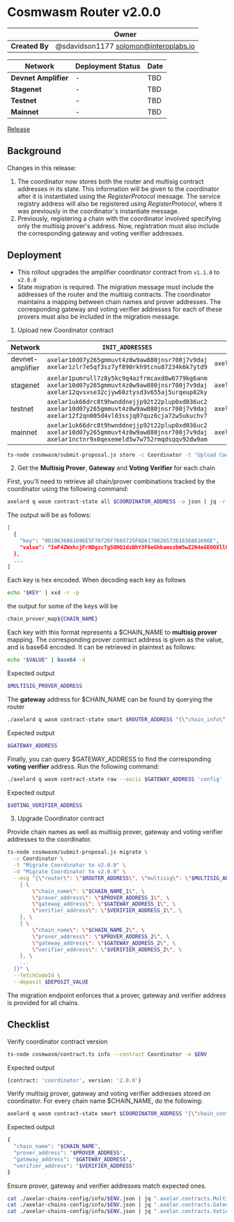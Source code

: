 # Cosmwasm Router v2.0.0

|                | **Owner**                             |
| -------------- | ------------------------------------- |
| **Created By** | @sdavidson1177 <solomon@interoplabs.io>         |

| **Network**          | **Deployment Status** | **Date**   |
| -------------------- | --------------------- | ---------- |
| **Devnet Amplifier** | -                     | TBD        |
| **Stagenet**         | -                     | TBD        |
| **Testnet**          | -                     | TBD        |
| **Mainnet**          | -                     | TBD        |



[Release](https://github.com/axelarnetwork/axelar-amplifier/tree/coordinator-v2.0.0)

## Background

Changes in this release:

1. The coordinator now stores both the router and multisig contract addresses in its state. This information will be given to the coordinator after it is instantiated using the *RegisterProtocol* message. The service registry address will also be registered using *RegisterProtocol*, where it was previously in the coordinator's instantiate message.
2. Previously, registering a chain with the coordinator involved specifying only the multisig prover's address. Now, registration must also include the corresponding gateway and voting verifier addresses.

## Deployment

- This rollout upgrades the amplifier coordinator contract from `v1.1.0` to `v2.0.0`
- State migration is required. The migration message must include the addresses of the router and the multisig contracts. The coordinator maintains a mapping between chain names and prover addresses. The corresponding gateway and voting verifier addresses for each of these provers must also be included in the migration message.

1. Upload new Coordinator contract

| Network          | `INIT_ADDRESSES`                                                                                                                            | `RUN_AS_ACCOUNT`                                | `DEPOSIT_VALUE` |
| ---------------- | ------------------------------------------------------------------------------------------------------------------------------------------- | ----------------------------------------------- | --------------- |
| devnet-amplifier | `axelar10d07y265gmmuvt4z0w9aw880jnsr700j7v9daj`<br/> `axelar1zlr7e5qf3sz7yf890rkh9tcnu87234k6k7ytd9`                                               | `axelar10d07y265gmmuvt4z0w9aw880jnsr700j7v9daj` | `100000000`     |
| stagenet         | `axelar1pumrull7z8y5kc9q4azfrmcaxd8w0779kg6anm`<br/>`axelar10d07y265gmmuvt4z0w9aw880jnsr700j7v9daj`<br/>`axelar12qvsvse32cjyw60ztysd3v655aj5urqeup82ky` | `axelar10d07y265gmmuvt4z0w9aw880jnsr700j7v9daj` | `100000000`     |
| testnet          | `axelar1uk66drc8t9hwnddnejjp92t22plup0xd036uc2`<br/>`axelar10d07y265gmmuvt4z0w9aw880jnsr700j7v9daj`<br/>`axelar12f2qn005d4vl03ssjq07quz6cja72w5ukuchv7` | `axelar10d07y265gmmuvt4z0w9aw880jnsr700j7v9daj` | `2000000000`    |
| mainnet          | `axelar1uk66drc8t9hwnddnejjp92t22plup0xd036uc2`<br/>`axelar10d07y265gmmuvt4z0w9aw880jnsr700j7v9daj`<br/>`axelar1nctnr9x0qexemeld5w7w752rmqdsqqv92dw9am` | `axelar10d07y265gmmuvt4z0w9aw880jnsr700j7v9daj` | `2000000000`    |

```bash
ts-node cosmwasm/submit-proposal.js store -c Coordinator -t "Upload Coordinator contract v2.0.0" -d "Upload Coordinator contract v2.0.0" -r $RUN_AS_ACCOUNT --deposit $DEPOSIT_VALUE --instantiateAddresses $INIT_ADDRESSES --version 2.0.0
```

2. Get the **Multisig Prover**, **Gateway** and **Voting Verifier** for each chain

First, you'll need to retrieve all chain/prover combinations tracked by the coordinator using the following command:

```bash
axelard q wasm contract-state all $COORDINATOR_ADDRESS -o json | jq -r '.models'
```

The output will be as follows:

```bash
[
  {
    "key": "0010636861696E5F70726F7665725F6D617062657261636861696E",
    "value": "ImF4ZWxhcjFrNDgzcTg5OHQ1dzBhY3F6eGhkamxzbW5wZ2N4eGE0OXllOG00Njc1N244bXRrNzB1Z3RzdTkyN3h3Ig=="
  },
  ...
]
```

Each key is hex encoded. When decoding each key as follows

```bash
echo "$KEY" | xxd -r -p
```

the output for some of the keys will be

```bash
chain_prover_map${CHAIN_NAME}
```

Each key with this format represents a $CHAIN_NAME to **multisig prover** mapping. The corresponding prover contract address is given as the value, and is base64 encoded. It can be retrieved in plaintext as follows:

```bash
echo "$VALUE" | base64 -d
```

Expected output

```bash
$MULTISIG_PROVER_ADDRESS
```

The **gateway** address for $CHAIN_NAME can be found by querying the router

```bash
./axelard q wasm contract-state smart $ROUTER_ADDRESS "{\"chain_info\" : \"$CHAIN_NAME\"}" -o json | jq -r '.data.gateway.address'
```

Expected output

```bash
$GATEWAY_ADDRESS
```

Finally, you can query $GATEWAY_ADDRESS to find the corresponding **voting verifier** address. Run the following command:

```bash
./axelard q wasm contract-state raw --ascii $GATEWAY_ADDRESS 'config' -o json | jq -r '.data' | base64 -d | jq -r '.verifier'
```

Expected output

```bash
$VOTING_VERIFIER_ADDRESS
```

3. Upgrade Coordinator contract

Provide chain names as well as multisig prover, gateway and voting verifier addresses to the coordinator.

```bash
ts-node cosmwasm/submit-proposal.js migrate \
  -c Coordinator \
  -t "Migrate Coordinator to v2.0.0" \
  -d "Migrate Coordinator to v2.0.0" \
  --msg "{\"router\": \"$ROUTER_ADDRESS\", \"multisig\": \"$MULTISIG_ADDRESS\", \"chain_contracts\": [ \
    { \
        \"chain_name\": \"$CHAIN_NAME_1\", \
        \"prover_address\": \"$PROVER_ADDRESS_1\", \
        \"gateway_address\": \"$GATEWAY_ADDRESS_1\", \
        \"verifier_address\": \"$VERIFIER_ADDRESS_1\", \
    }, \
    { \
        \"chain_name\": \"$CHAIN_NAME_2\", \
        \"prover_address\": \"$PROVER_ADDRESS_2\", \
        \"gateway_address\": \"$GATEWAY_ADDRESS_2\", \
        \"verifier_address\": \"$VERIFIER_ADDRESS_2\", \
    }, \
    ...
  ]}" \
  --fetchCodeId \
  --deposit $DEPOSIT_VALUE
```

The migration endpoint enforces that a prover, gateway and verifier address is provided for all chains.

## Checklist

Verify coordinator contract version

```bash
ts-node cosmwasm/contract.ts info --contract Coordinator -e $ENV
```
Expected output

```bash
{contract: 'coordinator', version: '2.0.0'}
```

Verify multisig prover, gateway and voting verifier addresses stored on coordinator. For every chain name $CHAIN_NAME, do the following:

```bash
axelard q wasm contract-state smart $COORDINATOR_ADDRESS "{\"chain_contracts_info\" : {\"chain_name\" : \"$CHAIN_NAME\"}}" -o json | jq -r '.data'
```

Expected output

```bash
{
  "chain_name": "$CHAIN_NAME",
  "prover_address": "$PROVER_ADDRESS",
  "gateway_address": "$GATEWAY_ADDRESS",
  "verifier_address": "$VERIFIER_ADDRESS"
}
```

Ensure prover, gateway and verifier addresses match expected ones.

```bash
cat ./axelar-chains-config/info/$ENV.json | jq ".axelar.contracts.MultisigProver[\"$CHAIN_NAME\"].address" | tr -d '"' | grep $PROVER_ADDRESS
cat ./axelar-chains-config/info/$ENV.json | jq ".axelar.contracts.Gateway[\"$CHAIN_NAME\"].address" | tr -d '"' | grep $GATEWAY_ADDRESS
cat ./axelar-chains-config/info/$ENV.json | jq ".axelar.contracts.VotingVerifier[\"$CHAIN_NAME\"].address" | tr -d '"' | grep $VERIFIER_ADDRESS
```
